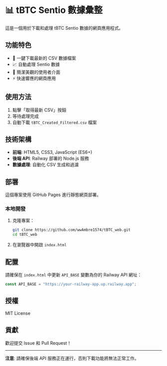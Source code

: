 # 📊 tBTC Sentio 數據彙整

這是一個用於下載和處理 tBTC Sentio 數據的網頁應用程式。

## 功能特色

- 🔄 一鍵下載最新的 CSV 數據檔案
- 📈 自動處理 Sentio 數據
- 🎨 簡潔美觀的使用者介面
- ⚡ 快速響應的網頁應用

## 使用方法

1. 點擊「取得最新 CSV」按鈕
2. 等待處理完成
3. 自動下載 `tBTC_Created_Filtered.csv` 檔案

## 技術架構

- **前端**: HTML5, CSS3, JavaScript (ES6+)
- **後端 API**: Railway 部署的 Node.js 服務
- **數據處理**: 自動化 CSV 生成和過濾

## 部署

這個專案使用 GitHub Pages 進行靜態網頁部署。

### 本地開發

1. 克隆專案：
   ```bash
   git clone https://github.com/wwAmbre1574/tBTC_web.git
   cd tBTC_web
   ```

2. 在瀏覽器中開啟 `index.html`

## 配置

請確保在 `index.html` 中更新 `API_BASE` 變數為你的 Railway API 網址：

```javascript
const API_BASE = "https://your-railway-app.up.railway.app";
```

## 授權

MIT License

## 貢獻

歡迎提交 Issue 和 Pull Request！

---

**注意**: 請確保後端 API 服務正在運行，否則下載功能將無法正常工作。 